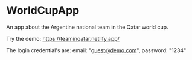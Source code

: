 # WorldCupApp
An app about the Argentine national team in the Qatar world cup.

Try the demo: https://teaminqatar.netlify.app/

The login credential's are: 
    email: "guest@demo.com",
    password: "1234"
